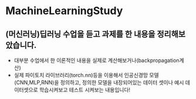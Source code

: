# MachineLearningStudy
## (머신러닝)딥러닝 수업을 듣고 과제를 한 내용을 정리해보았습니다.
- 대부분 수업에서 한 이론적인 내용을 실제로 계산해보거나(backpropagation계산)
- 실제 파이토치 라이브러리(torch.nn)등을 이용해서 인공신경망 모델(CNN,MLP,RNN)을 정의하고, 정의한 모델을 내장되어있는 데이터 셋이나 예시 데이터셋으로 학습시켜보고 테스트 시켜보는 내용입니다!
